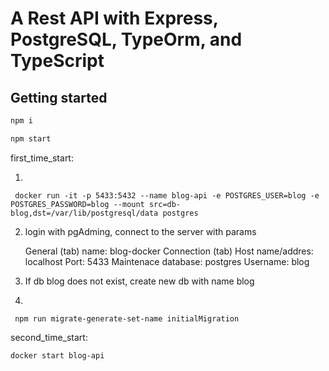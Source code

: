 # A Rest API with Express, PostgreSQL, TypeOrm, and TypeScript

## Getting started

```bash
npm i
```

```bash
npm start
```

first_time_start:

1.

```
 docker run -it -p 5433:5432 --name blog-api -e POSTGRES_USER=blog -e POSTGRES_PASSWORD=blog --mount src=db-blog,dst=/var/lib/postgresql/data postgres
```
2. login with pgAdming, connect to the server with params

	General (tab)
		name: blog-docker
	Connection (tab)
		Host name/addres: localhost
		Port: 5433
		Maintenace database: postgres
		Username: blog
	
3. If db blog does not exist, create new db with name blog

4.
```
 npm run migrate-generate-set-name initialMigration
```

second_time_start:

``` 
docker start blog-api
```